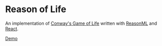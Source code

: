 # Reason of Life

An implementation of [Conway's Game of
Life](https://en.wikipedia.org/wiki/Conway%27s_Game_of_Life) written with
[ReasonML](https://reasonml.github.io/) and [React](https://reactjs.org/).

[Demo](http://rol.joshbranchaud.com/)
